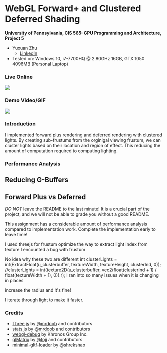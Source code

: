 WebGL Forward+ and Clustered Deferred Shading
======================

**University of Pennsylvania, CIS 565: GPU Programming and Architecture, Project 5**

* Yuxuan Zhu
  * [LinkedIn](https://www.linkedin.com/in/andrewyxzhu/)
* Tested on: Windows 10, i7-7700HQ @ 2.80GHz 16GB, GTX 1050 4096MB (Personal Laptop)

### Live Online

[![](img/thumb.png)](http://TODO.github.io/Project5-WebGL-Forward-Plus-and-Clustered-Deferred)

### Demo Video/GIF

[![](img/video.png)](TODO)

### Introduction

I implemented forward plus rendering and deferred rendering with clustered lights. By creating sub-frustums from the orginigal viewing frustum, we can cluster lights based on their location and region of effect. This reducing the amount of computation required to computing lighting.

### Performance Analysis

## Reducing G-Buffers

## Forward Plus vs Deferred 

*DO NOT* leave the README to the last minute! It is a crucial part of the
project, and we will not be able to grade you without a good README.

This assignment has a considerable amount of performance analysis compared
to implementation work. Complete the implementation early to leave time!

I used threejs for frustum
optimize the way to extract light index from texture
I encounted a bug with frustum

No idea why these two are different
    int clusterLights = int(ExtractFloat(u_clusterbuffer, textureWidth, textureHeight, clusterInd, 0));
    //clusterLights = int(texture2D(u_clusterbuffer, vec2(float(clusterInd + 1) / float(textureWidth + 1), 0)).r);
    I ran into so many issues when it is changing in places 

increase the radius and it's fine!

I iterate through light to make it faster.

### Credits

* [Three.js](https://github.com/mrdoob/three.js) by [@mrdoob](https://github.com/mrdoob) and contributors
* [stats.js](https://github.com/mrdoob/stats.js) by [@mrdoob](https://github.com/mrdoob) and contributors
* [webgl-debug](https://github.com/KhronosGroup/WebGLDeveloperTools) by Khronos Group Inc.
* [glMatrix](https://github.com/toji/gl-matrix) by [@toji](https://github.com/toji) and contributors
* [minimal-gltf-loader](https://github.com/shrekshao/minimal-gltf-loader) by [@shrekshao](https://github.com/shrekshao)
